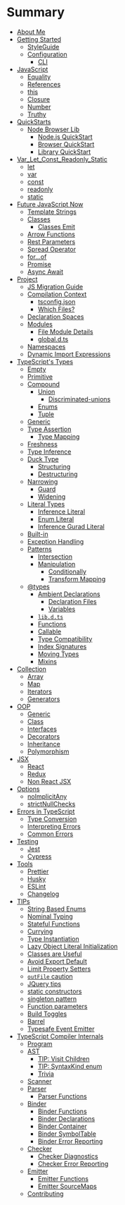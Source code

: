 # Summary

* [About Me](AboutMe.md) <!--completed-->
* [Getting Started](TypeScript.md) <!--completed-->
  * [StyleGuide](styleguide/styleguide.md)
  * [Configuration](configuration/configuration.md) <!--completed-->
    * [CLI](configuration/cli.md) <!--completed-->
* [JavaScript](javascript/recap.md)
  * [Equality](javascript/equality_condition.md) <!--completed-->
  * [References](javascript/references.md) <!--completed-->
  * [this](javascript/this.md) <!--completed-->
  * [Closure](javascript/closure.md) <!--completed-->
  * [Number](javascript/number.md) <!--completed-->
  * [Truthy](javascript/truthy.md) <!--completed-->
* [QuickStarts](quick/quick.md)  <!--completed-->
  * [Node Browser Lib](quick/quick.md)  <!--completed-->
    * [Node.js QuickStart](quick/nodejs.md)  <!--completed-->
    * [Browser QuickStart](quick/browser.md)  <!--completed-->
    * [Library QuickStart](quick/library.md)  <!--completed-->  
* [Var_Let_Const_Readonly_Static](defination/defination.md) <!--completed-->
  * [let](defination/let.md) <!--completed-->
  * [var](defination/var.md) <!--completed-->
  * [const](defination/const.md)   <!--completed-->
  * [readonly](types/readonly/readonly.md)   <!--completed-->
  * [static](types/static/static.md)   <!--completed-->
* [Future JavaScript Now](future-javascript.md) 
  * [Template Strings](types/string/template-strings.md)  <!--completed-->  
  * [Classes](classes.md)
    * [Classes Emit](classes-emit.md)
  * [Arrow Functions](arrow-functions.md)
  * [Rest Parameters](rest-parameters.md)
  * [Spread Operator](spread-operator.md)
  * [for...of](for...of.md)  
  * [Promise](promise.md)
  * [Async Await](async/async.md)
* [Project](project/project.md)
  * [JS Migration Guide](types/migrating.md) <!--completed--> 
  * [Compilation Context](project/compilation-context.md)
    * [tsconfig.json](project/tsconfig.md) <!--completed--> 
    * [Which Files?](project/files.md)
  * [Declaration Spaces](project/declarationspaces.md)
  * [Modules](project/modules.md)
    * [File Module Details](project/external-modules.md)
    * [global.d.ts](project/globals.md)
  * [Namespaces](project/namespaces.md)  <!--completed-->
  * [Dynamic Import Expressions](project/dynamic-import-expressions.md)
* [TypeScript's Types](types/types.md) <!--completed-->
  * [Empty](types/empty.md) <!--completed-->
  * [Primitive](types/primitive/primitive.md) <!--completed-->  
  * [Compound](types/compound/compound.md)  <!--completed-->
    * [Union](types/compound/union/union.md) <!--completed-->
      * [Discriminated-unions](types/compound/union/discriminated-unions.md) <!--completed-->
    * [Enums](types/compound/enum/enum.md)  <!--completed-->
    * [Tuple](types/compound/tuple/tuple.md) <!--completed-->
  * [Generic](types/generic/generic.md)       <!--completed-->  
  * [Type Assertion](types/type-assertion.md)<!--completed-->
    * [Type Mapping](types/mapping.md)  <!--completed-->  
  * [Freshness](types/freshness.md)  <!--completed-->    
  * [Type Inference](types/type-inference.md)
  * [Duck Type](types/duck/duck.md) <!--completed-->
    * [Structuring](types/duck/structural/structural.md) <!--completed-->
    * [Destructuring](types/duck/structural/destructuring.md) <!--completed-->
  * [Narrowing](types/narrowing/narrowing.md)   <!--completed-->    
      * [Guard](types/narrowing/guard.md)   <!--completed-->    
      * [Widening](types/narrowing/widening.md)  <!--completed-->        
  * [Literal Types](types/literal/literal-types.md)<!--completed-->
    * [Inference Literal](types/inference-literal-types.md)   <!--completed-->
    * [Enum Literal](types/enum-literal-type.md)   <!--completed-->    
    * [Inference Gurad Literal](types/inference-literal-gurad-type.md)   <!--completed-->  
  * [Built-in](types/builtin/builtin.md) <!--completed-->    
  * [Exception Handling](types/exceptions/exceptions.md)  <!--completed-->  
  * [Patterns](types/patterns/patterns.md) <!--completed-->          
    * [Intersection](types/patterns/intersection/intersection.md) <!--completed-->      
    * [Manipulation](types/patterns/manipulation/manipulation.md) <!--completed-->      
      * [Conditionally](types/patterns/manipulation/conditional.md) <!--completed-->      
      * [Transform Mapping](types/patterns/manipulation/transform-mapping.md) <!--completed-->            
  * [@types](types/module/@types.md) <!--completed--> 
    * [Ambient Declarations](types/module/ambient/intro.md)<!--completed-->
      * [Declaration Files](types/module/ambient/d.ts.md)<!--completed-->
      * [Variables](types/module/ambient/variables.md)    <!--completed-->
    * [`lib.d.ts`](types/lib.d.ts.md)
    * [Functions](types/functions.md)
    * [Callable](types/callable.md)        
    * [Type Compatibility](types/type-compatibility.md)  
    * [Index Signatures](types/system/index-signatures.md)
    * [Moving Types](types/moving-types.md)
    * [Mixins](types/mixins.md)
* [Collection](collection/collection.md)<!--completed-->    
  * [Array](collection/array.md)    <!--completed-->    
  * [Map](collection/map.md)        <!--completed-->    
  * [Iterators](collection/iterators.md)  <!--completed-->    
  * [Generators](collection/generators.md)  <!--completed-->  
* [OOP](oop/oop.md)  
  * [Generic](types/generic/generic.md)    
  * [Class](oop/class.md)    
  * [Interfaces](oop/interfaces.md)  
  * [Decorators](oop/decorators.md)      
  * [Inheritance](oop/inheritance.md)        
  * [Polymorphism](oop/polymorphism.md)          
* [JSX](jsx/tsx.md)
  * [React](jsx/react.md)
  * [Redux](jsx/redux.md)
  * [Non React JSX](jsx/others.md)
* [Options](options/intro.md)
  * [noImplicitAny](options/noImplicitAny.md)
  * [strictNullChecks](options/strictNullChecks.md)
* [Errors in TypeScript](errors/main.md)
  * [Type Conversion](types/conversion.md)  <!--completed-->  
  * [Interpreting Errors](errors/interpreting-errors.md)  
  * [Common Errors](errors/common-errors.md)
* [Testing](testing/intro.md)
  * [Jest](testing/jest.md)
  * [Cypress](testing/cypress.md)
* [Tools](tools/intro.md)
  * [Prettier](tools/prettier.md)
  * [Husky](tools/husky.md)
  * [ESLint](tools/eslint.md)
  * [Changelog](tools/changelog.md)
* [TIPs](tips/main.md)
  * [String Based Enums](tips/stringEnums.md)
  * [Nominal Typing](tips/nominalTyping.md)
  * [Stateful Functions](tips/statefulFunctions.md)
  * [Currying](tips/currying.md)
  * [Type Instantiation](tips/typeInstantiation.md)
  * [Lazy Object Literal Initialization](tips/lazyObjectLiteralInitialization.md)
  * [Classes are Useful](tips/classesAreUseful.md)
  * [Avoid Export Default](tips/defaultIsBad.md)
  * [Limit Property Setters](tips/propertySetters.md)
  * [`outFile` caution](tips/outFile.md)
  * [JQuery tips](tips/jquery.md)
  * [static constructors](tips/staticConstructor.md)
  * [singleton pattern](tips/singleton.md)
  * [Function parameters](tips/functionParameters.md)
  * [Build Toggles](tips/build-toggles.md)
  * [Barrel](tips/barrel.md)  
  * [Typesafe Event Emitter](tips/typed-event.md)
* [TypeScript Compiler Internals](compiler/overview.md)
  * [Program](compiler/program.md)
  * [AST](compiler/ast.md)
    * [TIP: Visit Children](compiler/ast-tip-children.md)
    * [TIP: SyntaxKind enum](compiler/ast-tip-syntaxkind.md)
    * [Trivia](compiler/ast-trivia.md)
  * [Scanner](compiler/scanner.md)
  * [Parser](compiler/parser.md)
    * [Parser Functions](compiler/parser-functions.md)
  * [Binder](compiler/binder.md)
    * [Binder Functions](compiler/binder-functions.md)
    * [Binder Declarations](compiler/binder-declarations.md)
    * [Binder Container](compiler/binder-container.md)
    * [Binder SymbolTable](compiler/binder-symboltable.md)
    * [Binder Error Reporting](compiler/binder-diagnostics.md)
  * [Checker](compiler/checker.md)
    * [Checker Diagnostics](compiler/checker-global.md)
    * [Checker Error Reporting](compiler/checker-diagnostics.md)
  * [Emitter](compiler/emitter.md)
    * [Emitter Functions](compiler/emitter-functions.md)
    * [Emitter SourceMaps](compiler/emitter-sourcemaps.md)
  * [Contributing](compiler/contributing.md)
